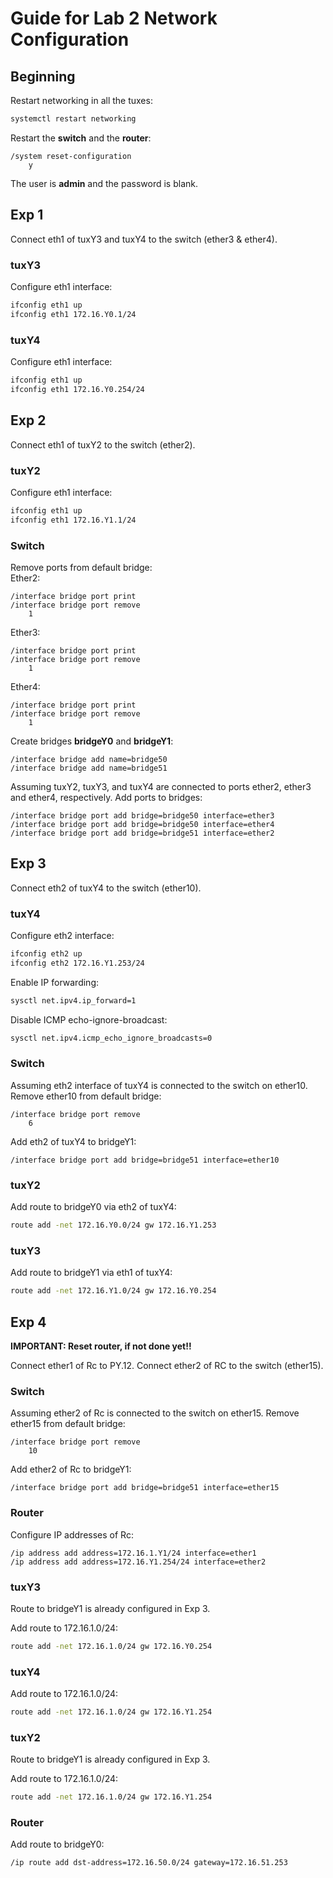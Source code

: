 # Guide for Lab 2 Network Configuration

## Beginning
Restart networking in all the tuxes:
```bash
systemctl restart networking
```

Restart the **switch** and the **router**:
```
/system reset-configuration
    y
``` 

The user is **admin** and the password is blank.

## Exp 1

Connect eth1 of tuxY3 and tuxY4 to the switch (ether3 & ether4).

### tuxY3
Configure eth1 interface:
```bash
ifconfig eth1 up
ifconfig eth1 172.16.Y0.1/24
```

### tuxY4
Configure eth1 interface:
```bash
ifconfig eth1 up
ifconfig eth1 172.16.Y0.254/24
```

## Exp 2

Connect eth1 of tuxY2 to the switch (ether2).

### tuxY2
Configure eth1 interface:
```bash
ifconfig eth1 up
ifconfig eth1 172.16.Y1.1/24
```

### Switch
Remove ports from default bridge:  
Ether2:
```
/interface bridge port print
/interface bridge port remove
    1
```
Ether3:
```
/interface bridge port print
/interface bridge port remove
    1
```
Ether4:
```
/interface bridge port print
/interface bridge port remove
    1
```

Create bridges **bridgeY0** and **bridgeY1**:
```
/interface bridge add name=bridge50
/interface bridge add name=bridge51
```

Assuming tuxY2, tuxY3, and tuxY4 are connected to ports ether2, ether3 and ether4, respectively. Add ports to bridges:
```
/interface bridge port add bridge=bridge50 interface=ether3
/interface bridge port add bridge=bridge50 interface=ether4
/interface bridge port add bridge=bridge51 interface=ether2
```

## Exp 3

Connect eth2 of tuxY4 to the switch (ether10).

### tuxY4
Configure eth2 interface:
```bash
ifconfig eth2 up
ifconfig eth2 172.16.Y1.253/24
```

Enable IP forwarding:
```bash
sysctl net.ipv4.ip_forward=1
```

Disable ICMP echo-ignore-broadcast:
```bash
sysctl net.ipv4.icmp_echo_ignore_broadcasts=0
```

### Switch

Assuming eth2 interface of tuxY4 is connected to the switch on ether10.
Remove ether10 from default bridge:
```
/interface bridge port remove 
    6
```

Add eth2 of tuxY4 to bridgeY1:
```
/interface bridge port add bridge=bridge51 interface=ether10
```

### tuxY2

Add route to bridgeY0 via eth2 of tuxY4:
```bash
route add -net 172.16.Y0.0/24 gw 172.16.Y1.253
```

### tuxY3

Add route to bridgeY1 via eth1 of tuxY4:
```bash
route add -net 172.16.Y1.0/24 gw 172.16.Y0.254
```

## Exp 4

**IMPORTANT: Reset router, if not done yet!!**

Connect ether1 of Rc to PY.12.
Connect ether2 of RC to the switch (ether15).

### Switch

Assuming ether2 of Rc is connected to the switch on ether15.
Remove ether15 from default bridge:
```
/interface bridge port remove 
    10
```

Add ether2 of Rc to bridgeY1:
```
/interface bridge port add bridge=bridge51 interface=ether15
```

### Router

Configure IP addresses of Rc:
```
/ip address add address=172.16.1.Y1/24 interface=ether1
/ip address add address=172.16.Y1.254/24 interface=ether2
```

### tuxY3

Route to bridgeY1 is already configured in Exp 3.

Add route to 172.16.1.0/24:
```bash
route add -net 172.16.1.0/24 gw 172.16.Y0.254
```

### tuxY4

Add route to 172.16.1.0/24:
```bash
route add -net 172.16.1.0/24 gw 172.16.Y1.254
```

### tuxY2

Route to bridgeY1 is already configured in Exp 3.

Add route to 172.16.1.0/24:
```bash
route add -net 172.16.1.0/24 gw 172.16.Y1.254
```

### Router

Add route to bridgeY0:
```
/ip route add dst-address=172.16.50.0/24 gateway=172.16.51.253
```


